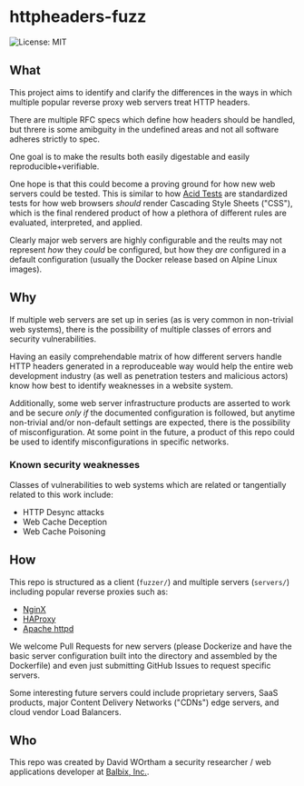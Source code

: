 # httpheaders-fuzz

![License: MIT](https://img.shields.io/github/license/carbonphyber/httpheaders-fuzz?style=for-the-badge)


## What
This project aims to identify and clarify the differences in the ways in which multiple popular reverse proxy web servers treat HTTP headers.

There are multiple RFC specs which define how headers should be handled, but threre is some amibguity in the undefined areas and not all software adheres strictly to spec.

One goal is to make the results both easily digestable and easily reproducible+verifiable.

One hope is that this could become a proving ground for how new web servers could be tested. This is similar to how [Acid Tests](https://www.acidtests.org/) are standardized tests for how web browsers *should* render Cascading Style Sheets ("CSS"), which is the final rendered product of how a plethora of different rules are evaluated, interpreted, and applied.

Clearly major web servers are highly configurable and the reults may not represent *how* they *could* be configured, but how they *are* configured in a default configuration (usually the Docker release based on Alpine Linux images).

## Why
If multiple web servers are set up in series (as is very common in non-trivial web systems), there is the possibility of multiple classes of errors and security vulnerabilities.

Having an easily comprehendable matrix of how different servers handle HTTP headers generated in a reproduceable way would help the entire web development industry (as well as penetration testers and malicious actors) know how best to identify weaknesses in a website system.

Additionally, some web server infrastructure products are asserted to work and be secure *only* *if* the documented configuration is followed, but anytime non-trivial and/or non-default settings are expected, there is the possibility of misconfiguration. At some point in the future, a product of this repo could be used to identify misconfigurations in specific networks.

### Known security weaknesses

Classes of vulnerabilities to web systems which are related or tangentially related to this work include:

  - HTTP Desync attacks
  - Web Cache Deception
  - Web Cache Poisoning


## How
This repo is structured as a client (`fuzzer/`) and multiple servers (`servers/`) including popular reverse proxies such as:

  - [NginX](https://github.com/nginx/nginx)
  - [HAProxy](https://github.com/haproxy/haproxy)
  - [Apache httpd](https://github.com/apache/httpd)

We welcome Pull Requests for new servers (please Dockerize and have the basic server configuration built into the directory and assembled by the Dockerfile) and even just submitting GitHub Issues to request specific servers.

Some interesting future servers could include proprietary servers, SaaS products, major Content Delivery Networks ("CDNs") edge servers, and cloud vendor Load Balancers.

## Who
This repo was created by David WOrtham a security researcher / web applications developer at [Balbix, Inc.](https://www.balbix.com/).
